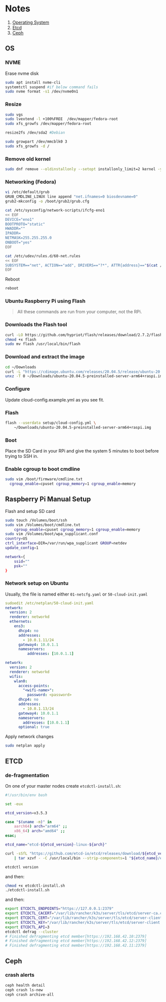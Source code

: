 # Notes

1. [Operating System](#os)
2. [Etcd](#etcd)
3. [Ceph](#ceph)

## OS

### NVME

Erase nvme disk

```bash
sudo apt install nvme-cli
systemtctl suspend #if below command fails
sudo nvme format -s1 /dev/nvme0n1
```

### Resize

```bash
sudo vgs
sudo lvextend -l +100%FREE  /dev/mapper/fedora-root
sudo xfs_growfs /dev/mapper/fedora-root
```

```bash
resize2fs /dev/sda2 #Debian
```

```bash
sudo growpart /dev/mmcblk0 3
sudo xfs_growfs -d /
```

### Remove old kernel

```bash
sudo dnf remove --oldinstallonly --setopt installonly_limit=2 kernel -y
```

### Networking (Fedora)

```bash
vi /etc/default/grub
GRUB_CMDLINE_LINUX line append "net.ifnames=0 biosdevname=0"
grub2-mkconfig -o /boot/grub2/grub.cfg
```

```bash
cat /etc/sysconfig/network-scripts/ifcfg-eno1
<< EOF
DEVICE="eno1"
BOOTPROTO="static"
HWADDR=""
IPADDR=
NETMASK=255.255.255.0
ONBOOT="yes"
EOF
```

```bash
cat /etc/udev/rules.d/60-net.rules
<< EOF
SUBSYSTEM=="net", ACTION=="add", DRIVERS=="?*", ATTR{address}=="$(cat /sys/class/net/enp3s0/address)", ATTR{dev_id}=="0x0", ATTR{type}=="1", KERNEL=="eth*", NAME="eno1"
EOF
```

Reboot

```bash
reboot
```

### Ubuntu Raspberry Pi using Flash

> All these commands are run from your computer, not the RPi.

### Downloads the Flash tool

```bash
curl -LO https://github.com/hypriot/flash/releases/download/2.7.2/flash
chmod +x flash
sudo mv flash /usr/local/bin/flash
```

### Download and extract the image

```bash
cd ~/Downloads
curl -L "https://cdimage.ubuntu.com/releases/20.04.5/release/ubuntu-20.04.5-preinstalled-server-arm64+raspi.img.xz" -o ubuntu-20.04.5-preinstalled-server-arm64+raspi.img.xz
unxz -T 0 ~/Downloads/ubuntu-20.04.5-preinstalled-server-arm64+raspi.img.xz
```

### Configure

Update cloud-config.example.yml as you see fit.

### Flash

```bash
flash --userdata setup/cloud-config.yml \
    ~/Downloads/ubuntu-20.04.5-preinstalled-server-arm64+raspi.img
```

### Boot

Place the SD Card in your RPi and give the system 5 minutes to boot before trying to SSH in.

### Enable cgroup to boot cmdline

```bash
sudo vim /boot/firmware/cmdline.txt
  cgroup_enable=cpuset cgroup_memory=1 cgroup_enable=memory
```

## Raspberry Pi Manual Setup

Flash and setup SD card

```bash
sudo touch /Volumes/boot/ssh
sudo vim /Volumes/boot/cmdline.txt
    cgroup_enable=cpuset cgroup_memory=1 cgroup_enable=memory
sudo vim /Volumes/boot/wpa_supplicant.conf
country=US
ctrl_interface=DIR=/var/run/wpa_supplicant GROUP=netdev
update_config=1

network={
    ssid=""
    psk=""
}
```

### Network setup on Ubuntu

Usually, the file is named either `01-netcfg.yaml` or `50-cloud-init.yaml`

```yaml
sudoedit /etc/netplan/50-cloud-init.yaml
network:
  version: 2
  renderer: networkd
  ethernets:
    ens3:
      dhcp4: no
      addresses:
        - 10.0.1.11/24
      gateway4: 10.0.1.1
      nameservers:
          addresses: [10.0.1.1]
```

```yaml
network:
  version: 2
  renderer: networkd
  wifis:
    wlan0:
      access-points:
        "<wifi-name>":
          password: <password>
      dhcp4: no
      addresses:
        - 10.0.1.13/24
      gateway4: 10.0.1.1
      nameservers:
        addresses: [10.0.1.1]
      optional: true
```

Apply network changes

```bash
sudo netplan apply
```

## ETCD

### de-fragmentation

On one of your master nodes create `etcdctl-install.sh`:

```bash
#!/usr/bin/env bash

set -eux

etcd_version=v3.5.3

case "$(uname -m)" in
    aarch64) arch="arm64" ;;
    x86_64) arch="amd64" ;;
esac;

etcd_name="etcd-${etcd_version}-linux-${arch}"

curl -sSfL "https://github.com/etcd-io/etcd/releases/download/${etcd_version}/${etcd_name}.tar.gz" \
    | tar xzvf - -C /usr/local/bin --strip-components=1 "${etcd_name}/etcdctl"

etcdctl version
```

and then:

```bash
chmod +x etcdctl-install.sh
./etcdctl-install.sh
```

and then:

```bash
export ETCDCTL_ENDPOINTS="https://127.0.0.1:2379"
export ETCDCTL_CACERT="/var/lib/rancher/k3s/server/tls/etcd/server-ca.crt"
export ETCDCTL_CERT="/var/lib/rancher/k3s/server/tls/etcd/server-client.crt"
export ETCDCTL_KEY="/var/lib/rancher/k3s/server/tls/etcd/server-client.key"
export ETCDCTL_API=3
etcdctl defrag --cluster
# Finished defragmenting etcd member[https://192.168.42.10:2379]
# Finished defragmenting etcd member[https://192.168.42.12:2379]
# Finished defragmenting etcd member[https://192.168.42.11:2379]
```

## Ceph

### crash alerts

```bash
ceph health detail
ceph crash ls-new
ceph crash archive-all
```
